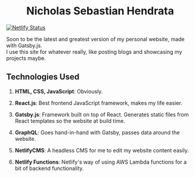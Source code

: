 <h1 align="center">
  Nicholas Sebastian Hendrata
</h1>

[![Netlify Status](https://api.netlify.com/api/v1/badges/50e0269a-0c67-435e-b3d2-0f516a33062d/deploy-status)](https://app.netlify.com/sites/nichsebastian/deploys)

Soon to be the latest and greatest version of my personal website, made with Gatsby.js.  
I use this site for whatever really, like posting blogs and showcasing my projects maybe.

## Technologies Used

1.  **HTML, CSS, JavaScript**: Obviously.

2.  **React.js**: Best frontend JavaScript framework, makes my life easier.

3.  **Gatsby.js**: Framework built on top of React. Generates static files from React templates so the website at build time.

4.  **GraphQL**: Goes hand-in-hand with Gatsby, passes data around the website.

5.  **NetlifyCMS**: A headless CMS for me to edit my website content easily.

6.  **Netlify Functions**: Netlify's way of using AWS Lambda functions for a bit of backend functionality.